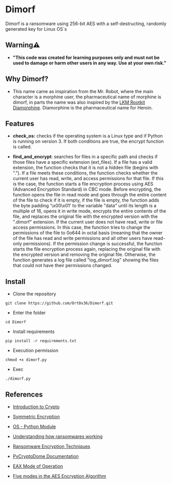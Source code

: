 # Dimorf
Dimorf is a ransomware using 256-bit AES with a self-destructing, randomly generated key for Linux OS´s 


## Warning⚠️
- <b>"This code was created for learning purposes only and must not be used to damage or harm other users in any way. Use at your own risk."</b>

## Why Dimorf?
- This name came as inspiration from the Mr. Robot, where the main character is a morphine user, the pharmaceutical name of morphine is dimorf, in parts the name was also inspired by the [LKM Rootkit Diamorphine](https://github.com/m0nad/Diamorphine). Diamorphine is the pharmaceutical name for Heroin.

## Features
- <b>check_os:</b> checks if the operating system is a Linux type and if Python is running on version 3. If both conditions are true, the encrypt function is called.

- <b>find_and_encrypt</b>: searches for files in a specific path and checks if those files have a specific extension (ext_files). If a file has a valid extension, the function checks that it is not a hidden file (begins with "."). If a file meets these conditions, the function checks whether the current user has read, write, and access permissions for that file. If this is the case, the function starts a file encryption process using AES (Advanced Encryption Standard) in CBC mode. Before encrypting, the function opens the file in read mode and goes through the entire content of the file to check if it is empty, if the file is empty, the function adds the byte padding '\x00\x01' to the variable "data" until its length is a multiple of 16, opens it in write mode, encrypts the entire contents of the file, and replaces the original file with the encrypted version with the ".dimorf" extension. If the current user does not have read, write or file access permissions. In this case, the function tries to change the permissions of the file to 0o644 in octal basis (meaning that the owner of the file has read and write permissions and all other users have read-only permissions). If the permission change is successful, the function starts the file encryption process again, replacing the original file with the encrypted version and removing the original file. Otherwise, the function generates a log file called "log_dimorf.log" showing the files that could not have their permissions changed.

## Install

- Clone the repository
 ```
 git clone https://github.com/Ort0x36/Dimorf.git
 ```
 
- Enter the folder
```
cd Dimorf 
```

- Install requirements
```
pip install -r requirements.txt
```

- Execution permission
```
chmod +x dimorf.py
```

- Exec
```
./dimorf.py
```

## References

- [Introduction to Crypto](http://www.inf.ufsc.br/~bosco.sobral/ensino/ine5630/material-cripto-seg/Introducao-Criptografia.pdf)

- [Symmetric Encryption](https://github.com/brunocampos01/seguranca-de-redes)

- [OS - Python Module](https://docs.python.org/3/library/os.html)

- [Understanding how ransomwares working](https://www.mcafee.com/enterprise/en-us/assets/white-papers/wp-understanding-ransomware-strategies-defeat.pdf)

- [Ransomware Encryption Techniques](https://medium.com/@tarcisioma/ransomware-encryption-techniques-696531d07bb9)

- [PyCryptoDome Documentation](https://pycryptodome.readthedocs.io/en/latest/)

- [EAX Mode of Operation](https://www.iacr.org/archive/fse2004/30170391/30170391.pdf)

- [Five modes in the AES Encryption Algorithm](https://www.highgo.ca/2019/08/08/the-difference-in-five-modes-in-the-aes-encryption-algorithm/)

